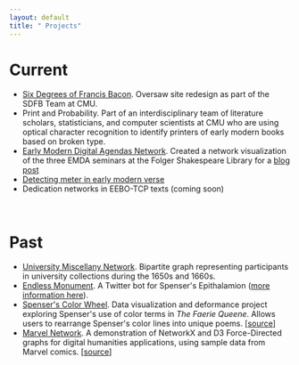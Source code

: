 ```yaml
---
layout: default
title: " Projects"
---
```


# Current  

- [Six Degrees of Francis Bacon](http://sixdegreesoffrancisbacon.com). Oversaw site redesign as part of the SDFB Team at CMU.
- Print and Probability. Part of an interdisciplinary team of literature scholars, statisticians, and computer scientists at CMU who are using optical character recognition to identify printers of early modern books based on broken type.
- [Early Modern Digital Agendas Network](https://bl.ocks.org/jrladd/75a522aecd79d10778fd5d8d31b1d1a5). Created a network visualization of the three EMDA seminars at the Folger Shakespeare Library for a [blog post](https://collation.folger.edu/2017/10/report-network-analysis/)
- [Detecting meter in early modern verse](https://github.com/jrladd/scansion)
- Dedication networks in EEBO-TCP texts (coming soon)

<br/>

# Past  

- [University Miscellany Network](http://bl.ocks.org/jrladd/2f97fe222cfd7e66c655). Bipartite graph representing participants in university collections during the 1650s and 1660s.
- [Endless Monument][bot]. A Twitter bot for Spenser's Epithalamion ([more information here][post]).
- [Spenser's Color Wheel](http://bl.ocks.org/jrladd/e0a9612c16d4ede17221a1af4d1ce0d9). Data visualization and deformance project exploring Spenser's use of color terms in *The Faerie Queene*. Allows users to rearrange Spenser's color lines into unique poems. [[source](https://github.com/jrladd/colorwheel)]
- [Marvel Network](http://bl.ocks.org/jrladd/c76799aa63efd7176bd9006f403e854d). A demonstration of NetworkX and D3 Force-Directed graphs for digital humanities applications, using sample data from Marvel comics. [[source](https://github.com/jrladd/marvel_network)]


[bot]: http://twitter.com/endlessmonument
[post]: /endless-monument.html
